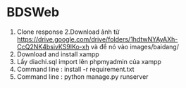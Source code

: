 # BDSWeb
1. Clone response
2.Download ảnh  từ https://drive.google.com/drive/folders/1hdtwNYAyAXh-CcQ2NK4bsivKS9lKo-xh và để nó vào images/baidang/
3. Download and install xampp
4. Lấy diachi.sql import lên phpmyadmin của xampp
5. Command line : install -r requirement.txt
6. Command line : python manage.py runserver
